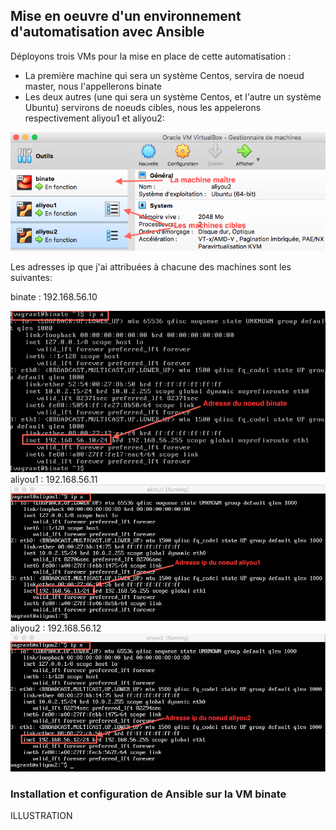  ## Mise en oeuvre d'un environnement d'automatisation avec Ansible
 
 Déployons trois VMs pour la mise en place de cette automatisation :
 - La première machine qui sera un système Centos, servira de noeud master, nous l'appellerons binate
 - Les deux autres (une qui sera un système Centos, et l'autre un système Ubuntu) servirons de noeuds cibles, nous les appelerons respectivement aliyou1 et aliyou2:
 
<img src="https://raw.githubusercontent.com/abiForSofteam/ANSIBLE/main/VMs.png" />

Les adresses ip que j'ai attribuées à chacune des machines sont les suivantes:

binate  : 192.168.56.10

<img src="https://raw.githubusercontent.com/abiForSofteam/ANSIBLE/main/ip_binate.png" />
aliyou1 : 192.168.56.11
<img src="https://raw.githubusercontent.com/abiForSofteam/ANSIBLE/main/ip_aliyou1.png" />
aliyou2 : 192.168.56.12
<img src="https://raw.githubusercontent.com/abiForSofteam/ANSIBLE/main/ip_aliyou2.png" />


### Installation et configuration de Ansible sur la VM binate

ILLUSTRATION
